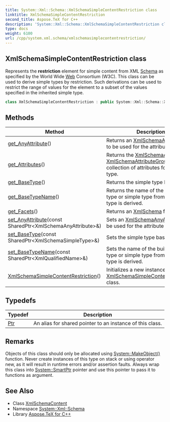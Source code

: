 ```yaml
---
title: System::Xml::Schema::XmlSchemaSimpleContentRestriction class
linktitle: XmlSchemaSimpleContentRestriction
second_title: Aspose.TeX for C++
description: 'System::Xml::Schema::XmlSchemaSimpleContentRestriction class. Represents the restriction element for simple content from XML Schema as specified by the World Wide Web Consortium (W3C). This class can be used to derive simple types by restriction. Such derivations can be used to restrict the range of values for the element to a subset of the values specified in the inherited simple type in C++.'
type: docs
weight: 6100
url: /cpp/system.xml.schema/xmlschemasimplecontentrestriction/
---
```

## XmlSchemaSimpleContentRestriction class


Represents the **restriction** element for simple content from XML [Schema](../) as specified by the World Wide [Web](../../system.web/) Consortium (W3C). This class can be used to derive simple types by restriction. Such derivations can be used to restrict the range of values for the element to a subset of the values specified in the inherited simple type.

```cpp
class XmlSchemaSimpleContentRestriction : public System::Xml::Schema::XmlSchemaContent
```

## Methods

| Method | Description |
| --- | --- |
| [get_AnyAttribute](./get_anyattribute/)() | Returns an [XmlSchemaAnyAttribute](../xmlschemaanyattribute/) to be used for the attribute value. |
| [get_Attributes](./get_attributes/)() | Returns the [XmlSchemaAttribute](../xmlschemaattribute/) and [XmlSchemaAttributeGroupRef](../xmlschemaattributegroupref/) collection of attributes for the simple type. |
| [get_BaseType](./get_basetype/)() | Returns the simple type base value. |
| [get_BaseTypeName](./get_basetypename/)() | Returns the name of the built-in data type or simple type from which this type is derived. |
| [get_Facets](./get_facets/)() | Returns an [Xml](../../system.xml/)[Schema](../) facet. |
| [set_AnyAttribute](./set_anyattribute/)(const SharedPtr\<XmlSchemaAnyAttribute\>\&) | Sets an [XmlSchemaAnyAttribute](../xmlschemaanyattribute/) to be used for the attribute value. |
| [set_BaseType](./set_basetype/)(const SharedPtr\<XmlSchemaSimpleType\>\&) | Sets the simple type base value. |
| [set_BaseTypeName](./set_basetypename/)(const SharedPtr\<XmlQualifiedName\>\&) | Sets the name of the built-in data type or simple type from which this type is derived. |
| [XmlSchemaSimpleContentRestriction](./xmlschemasimplecontentrestriction/)() | Initializes a new instance of the [XmlSchemaSimpleContentRestriction](./) class. |
## Typedefs

| Typedef | Description |
| --- | --- |
| [Ptr](./ptr/) | An alias for shared pointer to an instance of this class. |
## Remarks



Objects of this class should only be allocated using [System::MakeObject()](../../system/makeobject/) function. Never create instances of this type on stack or using operator new, as it will result in runtime errors and/or assertion faults. Always wrap this class into [System::SmartPtr](../../system/smartptr/) pointer and use this pointer to pass it to functions as argument. 

## See Also

* Class [XmlSchemaContent](../xmlschemacontent/)
* Namespace [System::Xml::Schema](../)
* Library [Aspose.TeX for C++](../../)
